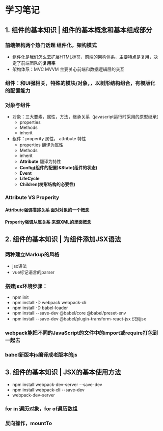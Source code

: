 # 学习笔记

## 1. 组件的基本知识 | 组件的基本概念和基本组成部分

### 前端架构两个热门话题 组件化，架构模式

+ 组件化是我们怎么去扩展HTML标签，前端的架构体系，主要特点是复用，决定了前端团队的**复用率**
+ 架构体系：MVC MVVM 主要关心前端和数据逻辑层的交互

### 组件：和UI强相关，特殊的模块/对象，，以树形结构组合，有模版化的配置能力
### 对象与组件
+ 对象：三大要素，属性，方法，继承关系（javascript运行时采用的原型继承）
    + properties
    + Methods
    + inherit
+ 组件：properity 属性， attribute 特性
    + properties  翻译为属性
    + Methods
    + inherit
    + **Attribute**   翻译为特性
    + **Config(组件的配置)&State(组件的状态)**
    + **Event**
    + **LifeCycle**
    + **Children(树形结构的必要性)**
### Attribute VS Properity
#### Attribute强调描述关系  面对对象的一个概念
#### Properity强调从属关系  来源XML的里面概念


## 2. 组件的基本知识 | 为组件添加JSX语法
### 两种建立Markup的风格
+ jsx语法
+ vue标记语言的parser
### 搭建jsx环境步骤：
+ npm init
+ npm install -D webpack webpack-cli
+ npm install -D babel-loader
+ npm install --save-dev @babel/core @babel/preset-env
+ npm install --save-dev @babel/plugin-transform-react-jsx  识别jsx

### webpack能把不同的JavaScript的文件中的import或require打包到一起去
### babel新版本js编译成老版本的js

## 3. 组件的基本知识 | JSX的基本使用方法
+ npm install webpack-dev-server --save-dev
+ npm install webpack-cli --save-dev
+ webpack-dev-server
###  for in 遍历对象，for of遍历数组
### 反向操作，mountTo
